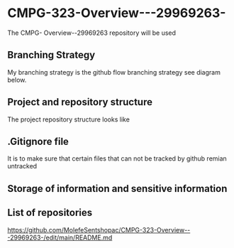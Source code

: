 # CMPG-323-Overview---29969263-
The CMPG- Overview--29969263 repository will be used 

## Branching Strategy
My branching strategy is the github flow branching strategy see diagram below.

## Project and repository structure 
The project repository structure looks like 

## .Gitignore file
It is to make sure that certain files that can not be tracked by github remian untracked 

## Storage of information and sensitive information


## List of repositories 
https://github.com/MolefeSentshopac/CMPG-323-Overview---29969263-/edit/main/README.md
